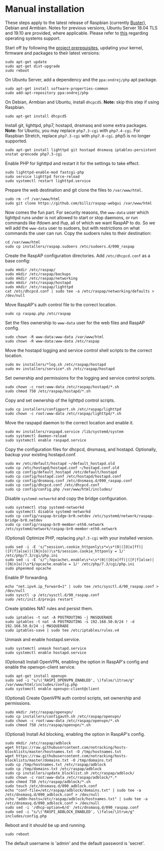 # Manual installation

These steps apply to the latest release of Raspbian (currently [Buster](https://www.raspberrypi.org/downloads/raspbian/)), Debian and Armbian. Notes for previous versions, Ubuntu Server 18.04 TLS and 19.10 are provided, where applicable. Please refer to [this](https://github.com/billz/raspap-webgui#supported-operating-systems) regarding operating systems support.

Start off by following the [project prerequisites](https://github.com/billz/raspap-webgui#prerequisites), updating your kernel, firmware and packages to their latest versions:

```
sudo apt-get update
sudo apt-get dist-upgrade
sudo reboot
```

On Ubuntu Server, add a dependency and the `ppa:ondrej/php` apt package.

```
sudo apt-get install software-properties-common 
sudo add-apt-repository ppa:ondrej/php
```

On Debian, Armbian and Ubuntu, install `dhcpcd5`. **Note:** skip this step if using Raspbian.

```
sudo apt-get install dhcpcd5
```

Install git, lighttpd, php7, hostapd, dnsmasq and some extra packages. **Note:** for Ubuntu, you may replace `php7.3-cgi` with `php7.4-cgi`. For Raspbian Stretch, replace `php7.3-cgi` with `php7.0-cgi`. php5 is no longer supported.

```
sudo apt-get install lighttpd git hostapd dnsmasq iptables-persistent vnstat qrencode php7.3-cgi
```

Enable PHP for lighttpd and restart it for the settings to take effect.
```
sudo lighttpd-enable-mod fastcgi-php    
sudo service lighttpd force-reload
sudo systemctl restart lighttpd.service
```

Prepare the web destination and git clone the files to `/var/www/html`.
```
sudo rm -rf /var/www/html
sudo git clone https://github.com/billz/raspap-webgui /var/www/html
```

Now comes the fun part. For security reasons, the `www-data` user which lighttpd runs under is not allowed to start or stop daemons, or run commands like ifdown and ifup, all of which we want RaspAP to do. So we will add the `www-data` user to sudoers, but with restrictions on what commands the user can run. Copy the sudoers rules to their destination:

```
cd /var/www/html
sudo cp installers/raspap.sudoers /etc/sudoers.d/090_raspap
```

Create the RaspAP configuration directories. Add `/etc/dhcpcd.conf` as a base config:

```
sudo mkdir /etc/raspap/
sudo mkdir /etc/raspap/backups
sudo mkdir /etc/raspap/networking
sudo mkdir /etc/raspap/hostapd
sudo mkdir /etc/raspap/lighttpd
cat /etc/dhcpcd.conf | sudo tee -a /etc/raspap/networking/defaults > /dev/null
```

Move RaspAP's auth control file to the correct location.

```
sudo cp raspap.php /etc/raspap 
```

Set the files ownership to `www-data` user for the web files and RaspAP config.

```
sudo chown -R www-data:www-data /var/www/html
sudo chown -R www-data:www-data /etc/raspap
```

Move the hostapd logging and service control shell scripts to the correct location.

```
sudo mv installers/*log.sh /etc/raspap/hostapd 
sudo mv installers/service*.sh /etc/raspap/hostapd
```

Set ownership and permissions for the logging and service control scripts.

```
sudo chown -c root:www-data /etc/raspap/hostapd/*.sh 
sudo chmod 750 /etc/raspap/hostapd/*.sh 
```

Copy and set ownership of the lighttpd control scripts.
```
sudo cp installers/configport.sh /etc/raspap/lighttpd
sudo chown -c root:www-data /etc/raspap/lighttpd/*.sh
```

Move the raspapd daemon to the correct location and enable it.

```
sudo mv installers/raspapd.service /lib/systemd/system
sudo systemctl daemon-reload
sudo systemctl enable raspapd.service
```

Copy the configuration files for dhcpcd, dnsmasq, and hostapd. Optionally, backup your existing hostapd.conf.

```
sudo mv /etc/default/hostapd ~/default_hostapd.old
sudo cp /etc/hostapd/hostapd.conf ~/hostapd.conf.old
sudo cp config/default_hostapd /etc/default/hostapd
sudo cp config/hostapd.conf /etc/hostapd/hostapd.conf
sudo cp config/dnsmasq.conf /etc/dnsmasq.d/090_raspap.conf
sudo cp config/dhcpcd.conf /etc/dhcpcd.conf
sudo cp config/config.php /var/www/html/includes/
```

Disable `systemd-networkd` and copy the bridge configuration.

```
sudo systemctl stop systemd-networkd
sudo systemctl disable systemd-networkd
sudo cp config/raspap-bridge-br0.netdev /etc/systemd/network/raspap-bridge-br0.netdev
sudo cp config/raspap-br0-member-eth0.network /etc/systemd/network/raspap-br0-member-eth0.network 
```

(Optional) Optimize PHP, replacing `php7.3-cgi` with your installed version.

```
sudo sed -i -E 's/^session\.cookie_httponly\s*=\s*(0|([O|o]ff)|([F|f]alse)|([N|n]o))\s*$/session.cookie_httponly = 1/' /etc/php/7.3/cgi/php.ini
sudo sed -i -E 's/^;?opcache\.enable\s*=\s*(0|([O|o]ff)|([F|f]alse)|([N|n]o))\s*$/opcache.enable = 1/' /etc/php/7.3/cgi/php.ini
sudo phpenmod opcache
```

Enable IP forwarding.

```
echo "net.ipv4.ip_forward=1" | sudo tee /etc/sysctl.d/90_raspap.conf > /dev/null
sudo sysctl -p /etc/sysctl.d/90_raspap.conf
sudo /etc/init.d/procps restart
```

Create iptables NAT rules and persist them.

```
sudo iptables -t nat -A POSTROUTING -j MASQUERADE
sudo iptables -t nat -A POSTROUTING -s 192.168.50.0/24 ! -d 192.168.50.0/24 -j MASQUERADE
sudo iptables-save | sudo tee /etc/iptables/rules.v4
```

Unmask and enable hostapd.service.

```
sudo systemctl unmask hostapd.service
sudo systemctl enable hostapd.service
```

(Optional) Install OpenVPN, enabling the option in RaspAP's config and enable the openvpn-client service.

```
sudo apt-get install openvpn
sudo sed -i "s/\('RASPI_OPENVPN_ENABLED', \)false/\1true/g" /var/www/html/includes/config.php
sudo systemctl enable openvpn-client@client
```

(Optional) Create OpenVPN auth control scripts, set ownership and permissions.

```
sudo mkdir /etc/raspap/openvpn/
sudo cp installers/configauth.sh /etc/raspap/openvpn/
sudo chown -c root:www-data /etc/raspap/openvpn/*.sh 
sudo chmod 750 /etc/raspap/openvpn/*.sh
```

(Optional) Install Ad blocking, enabling the option in RaspAP's config.

```
sudo mkdir /etc/raspap/adblock
wget https://raw.githubusercontent.com/notracking/hosts-blocklists/master/hostnames.txt -O /tmp/hostnames.txt
wget https://raw.githubusercontent.com/notracking/hosts-blocklists/master/domains.txt -O /tmp/domains.txt
sudo cp /tmp/hostnames.txt /etc/raspap/adblock
sudo cp /tmp/domains.txt /etc/raspap/adblock 
sudo cp installers/update_blocklist.sh /etc/raspap/adblock/
sudo chown -c root:www-data /etc/raspap/adblock/*.*
sudo chmod 750 /etc/raspap/adblock/*.sh
sudo touch /etc/dnsmasq.d/090_adblock.conf
echo "conf-file=/etc/raspap/adblock/domains.txt" | sudo tee -a /etc/dnsmasq.d/090_adblock.conf > /dev/null 
echo "addn-hosts=/etc/raspap/adblock/hostnames.txt" | sudo tee -a /etc/dnsmasq.d/090_adblock.conf > /dev/null
sudo sed -i '/dhcp-option=6/d' /etc/dnsmasq.d/090_raspap.conf
sudo sed -i "s/\('RASPI_ADBLOCK_ENABLED', \)false/\1true/g" includes/config.php
```

Reboot and it should be up and running.

```
sudo reboot
```

The default username is 'admin' and the default password is 'secret'.


